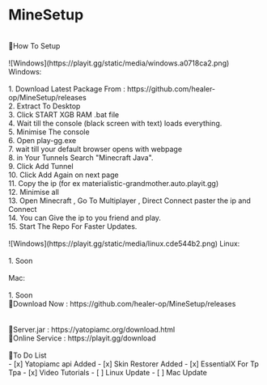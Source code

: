 # MineSetup
<br />
🌴How To Setup <br />
<br />
![Windows](https://playit.gg/static/media/windows.a0718ca2.png) Windows: <br />
<br />
1. Download Latest Package From : https://github.com/healer-op/MineSetup/releases <br />
2. Extract To Desktop <br />
3. Click START XGB RAM .bat file <br />
4. Wait till the console (black screen with text) loads everything. <br />
5. Minimise The console <br />
6. Open play-gg.exe  <br />
7. wait till your default browser opens with webpage <br />
8. in Your Tunnels Search "Minecraft Java". <br />
9. Click Add Tunnel <br />
10. Click Add Again on next page <br />
11. Copy the ip (for ex materialistic-grandmother.auto.playit.gg) <br />
12. Minimise all <br />
13. Open Minecraft , Go To Multiplayer , Direct Connect paster the ip and Connect <br />
14. You can Give the ip to you friend and play. <br />
15. Start The Repo For Faster Updates. <br />
<br />
![Windows](https://playit.gg/static/media/linux.cde544b2.png) Linux: </br >
<br />
1. Soon <br>
<br />
Mac: </br >
</br >
1. Soon
</br >
🔗Download Now : https://github.com/healer-op/MineSetup/releases <br />
<br />
<br />
🔗Server.jar : https://yatopiamc.org/download.html <br />
🔗Online Service : https://playit.gg/download <br />
<br />
📝To Do List<br />
- [x] Yatopiamc api Added
- [x] Skin Restorer Added
- [x] EssentialX For Tp Tpa
- [x] Video Tutorials
- [ ] Linux Update
- [ ] Mac Update
